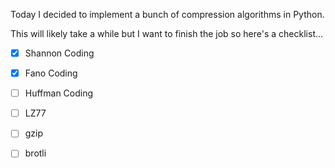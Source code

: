 Today I decided to implement a bunch of compression algorithms in Python.

This will likely take a while but I want to finish the job so here's a checklist...

- [x] Shannon Coding
- [x] Fano Coding
- [ ] Huffman Coding
- [ ] LZ77
- [ ] gzip
- [ ] brotli


